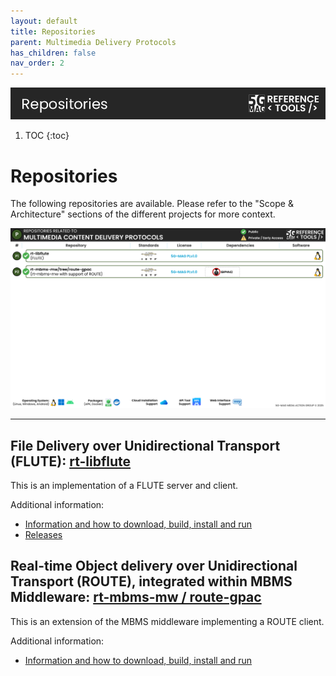 ```yaml
---
layout: default
title: Repositories
parent: Multimedia Delivery Protocols
has_children: false
nav_order: 2
---
```


<img src="../../assets/images/Banner_Repositories.png" /> 

1. TOC
{:toc}

# Repositories

The following repositories are available. Please refer to the "Scope & Architecture" sections of the different projects for more context.

<img src="../../assets/images/projects/md_repos.png">

---

## File Delivery over Unidirectional Transport (FLUTE): [rt-libflute](https://github.com/5G-MAG/rt-libflute)
This is an implementation of a FLUTE server and client.

Additional information:
* [Information and how to download, build, install and run](https://github.com/5G-MAG/rt-libflute#readme)
* [Releases](https://github.com/5G-MAG/rt-libflute/releases)

## Real-time Object delivery over Unidirectional Transport (ROUTE), integrated within MBMS Middleware: [rt-mbms-mw / route-gpac](https://github.com/5G-MAG/rt-mbms-mw/tree/route-gpac)
This is an extension of the MBMS middleware implementing a ROUTE client.

Additional information:
* [Information and how to download, build, install and run](https://github.com/5G-MAG/rt-mbms-mw/tree/route-gpac#readme)
